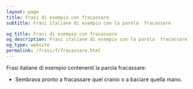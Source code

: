 ```yaml
---
layout: page
title: Frasi di esempio con fracassare 
subtitle: Frasi italiane di esempio con la parola  fracassare

og_title: Frasi di esempio con fracassare 
og_description: Frasi italiane di esempio con la parola  fracassare
og_type: website
permalink: /frasi/f/fracassare.html
---
```


Frasi italiane di esempio contenenti la parola fracassare:


- Sembrava pronto a fracassare quel cranio o a baciare quella mano.
